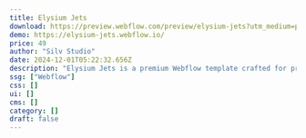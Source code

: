 ```yaml
---
title: Elysium Jets
download: https://preview.webflow.com/preview/elysium-jets?utm_medium=preview_link&utm_source=designer&utm_content=elysium-jets&preview=b717716445463ba62cafa0f030107317&workflow=preview
demo: https://elysium-jets.webflow.io/
price: 49
author: "Silv Studio"
date: 2024-12-01T05:22:32.656Z
description: "Elysium Jets is a premium Webflow template crafted for private jet charter services and aviation businesses. Boasting a modern and elegant design, it features fully responsive layouts, high-quality imagery, and smooth animations."
ssg: ["Webflow"]
css: []
ui: []
cms: []
category: []
draft: false
---
```

